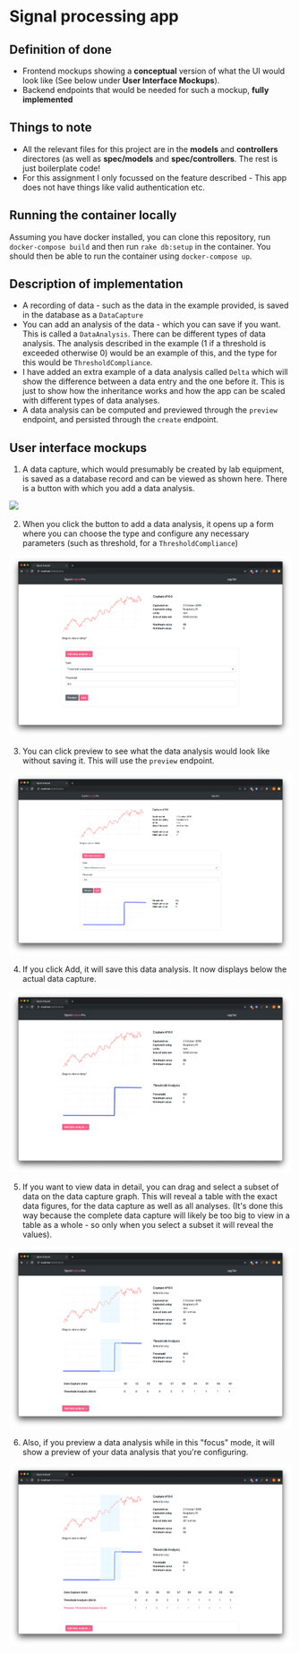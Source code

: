 # Signal processing app

## Definition of done
* Frontend mockups showing a **conceptual** version of what the UI would look like (See below under **User Interface Mockups**).
* Backend endpoints that would be needed for such a mockup, **fully implemented**

## Things to note
* All the relevant files for this project are in the **models** and **controllers** directores (as well as **spec/models** and **spec/controllers**. The rest is just boilerplate code!
* For this assignment I only focussed on the feature described - This app does not have things like valid authentication etc.

## Running the container locally

Assuming you have docker installed, you can clone this repository, run `docker-compose build` and then run `rake db:setup` in the container. You should then be able to run the container using `docker-compose up`.

## Description of implementation
* A recording of data - such as the data in the example provided, is saved in the database as a `DataCapture`
* You can add an analysis of the data - which you can save if you want. This is called a `DataAnalysis`. There can be different types of data analysis. The analysis described in the example (1 if a threshold is exceeded otherwise 0) would be an example of this, and the type for this would be `ThresholdCompliance`.
* I have added an extra example of a data analysis called `Delta` which will show the difference between a data entry and the one before it. This is just to show how the inheritance works and how the app can be scaled with different types of data analyses.
* A data analysis can be computed and previewed through the `preview` endpoint, and persisted through the `create` endpoint.

## User interface mockups

1. A data capture, which would presumably be created by lab equipment, is saved as a database record and can be viewed as shown here. There is a button with which you add a data analysis.

<img src="https://imge.to/i/vE1N0Y" />

2. When you click the button to add a data analysis, it opens up a form where you can choose the type and configure any necessary parameters (such as threshold, for a `ThresholdCompliance`)

![Mockup 2](https://raw.githubusercontent.com/MarcoPrins/signal_processing/master/app/assets/images/MOCKUP%202.png?token=ABOCFJZNJQ6KD4RGRID74H25SUCUG)

3. You can click preview to see what the data analysis would look like without saving it. This will use the `preview` endpoint.

![Mockup 3](https://raw.githubusercontent.com/MarcoPrins/signal_processing/master/app/assets/images/MOCKUP%203.png?token=ABOCFJ7PD4ASRYMI4AW6WD25SUCUO)

4. If you click Add, it will save this data analysis. It now displays below the actual data capture.

![Mockup 4](https://raw.githubusercontent.com/MarcoPrins/signal_processing/master/app/assets/images/MOCKUP%204.png?token=ABOCFJZPTQ6LZTA4ESJYNEK5SUCUY)

5. If you want to view data in detail, you can drag and select a subset of data on the data capture graph. This will reveal a table with the exact data figures, for the data capture as well as all analyses. (It's done this way because the complete data capture will likely be too big to view in a table as a whole - so only when you select a subset it will reveal the values).

![Mockup 5](https://raw.githubusercontent.com/MarcoPrins/signal_processing/master/app/assets/images/MOCKUP%205.png?token=ABOCFJYVV3UWJAT2BCSU4KC5SUCU6)

6. Also, if you preview a data analysis while in this "focus" mode, it will show a preview of your data analysis that you're configuring.

![Mockup 6](https://raw.githubusercontent.com/MarcoPrins/signal_processing/master/app/assets/images/MOCKUP%206.png?token=ABOCFJ262M4VBXRHODK7AAS5SUCVG)
